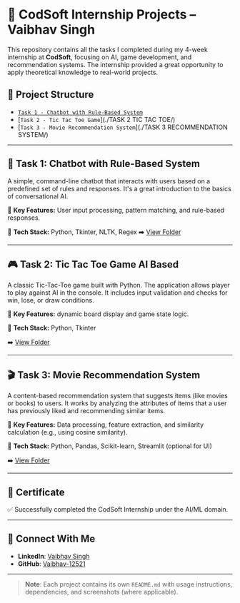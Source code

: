 # 💼 CodSoft Internship Projects – Vaibhav Singh

This repository contains all the tasks I completed during my 4-week internship at **CodSoft**, focusing on AI, game development, and recommendation systems. The internship provided a great opportunity to apply theoretical knowledge to real-world projects.

## 📁 Project Structure

- [`Task 1 - Chatbot with Rule-Based System`](./TASK%1%CHATBOT/)
- [`Task 2 - Tic Tac Toe Game`](./TASK 2 TIC TAC TOE/)
- [`Task 3 - Movie Recommendation System`](./TASK 3 RECOMMENDATION SYSTEM/)

---

## 🧠 Task 1: Chatbot with Rule-Based System

A simple, command-line chatbot that interacts with users based on a predefined set of rules and responses. It's a great introduction to the basics of conversational AI.

📌 **Key Features:** User input processing, pattern matching, and rule-based responses.

📌 **Tech Stack:** Python, Tkinter, NLTK, Regex
➡️ [View Folder](./Task1_Chatbot/)

---

## 🎮 Task 2: Tic Tac Toe Game AI Based

A classic Tic-Tac-Toe game built with Python. The application allows player to play against AI in the console. It includes input validation and checks for win, lose, or draw conditions.

📌 **Key Features:** dynamic board display and game state logic.

📌 **Tech Stack:** Python, Tkinter

➡️ [View Folder](./Task2_TicTacToe/)

---

## 🎬 Task 3: Movie Recommendation System

A content-based recommendation system that suggests items (like movies or books) to users. It works by analyzing the attributes of items that a user has previously liked and recommending similar items.

📌 **Key Features:** Data processing, feature extraction, and similarity calculation (e.g., using cosine similarity).

📌 **Tech Stack:** Python, Pandas, Scikit-learn, Streamlit (optional for UI)

➡️ [View Folder](./Task3_RecommendationSystem/)

---

## 📜 Certificate

✅ Successfully completed the CodSoft Internship under the AI/ML domain.

---

## 🔗 Connect With Me

- **LinkedIn**: [Vaibhav Singh](https://www.linkedin.com/in/vaibhavsingh125)
- **GitHub**: [Vaibhav-12521](https://github.com/Vaibhav-12521)

---

> **Note**: Each project contains its own `README.md` with usage instructions, dependencies, and screenshots (where applicable).
